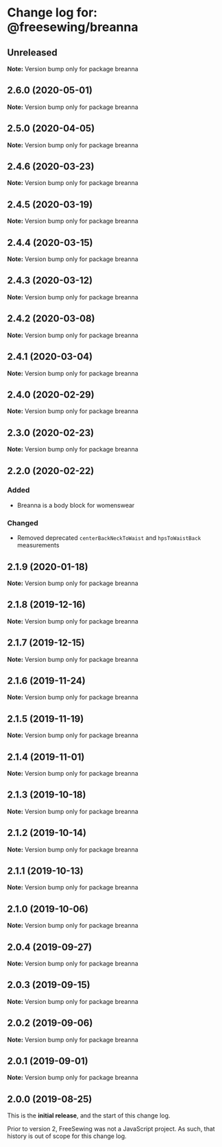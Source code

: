 # Change log for: @freesewing/breanna

## Unreleased

**Note:** Version bump only for package breanna

## 2.6.0 (2020-05-01)

**Note:** Version bump only for package breanna

## 2.5.0 (2020-04-05)

**Note:** Version bump only for package breanna

## 2.4.6 (2020-03-23)

**Note:** Version bump only for package breanna

## 2.4.5 (2020-03-19)

**Note:** Version bump only for package breanna

## 2.4.4 (2020-03-15)

**Note:** Version bump only for package breanna

## 2.4.3 (2020-03-12)

**Note:** Version bump only for package breanna

## 2.4.2 (2020-03-08)

**Note:** Version bump only for package breanna

## 2.4.1 (2020-03-04)

**Note:** Version bump only for package breanna

## 2.4.0 (2020-02-29)

**Note:** Version bump only for package breanna

## 2.3.0 (2020-02-23)

**Note:** Version bump only for package breanna

## 2.2.0 (2020-02-22)

### Added

- Breanna is a body block for womenswear

### Changed

- Removed deprecated `centerBackNeckToWaist` and `hpsToWaistBack` measurements

## 2.1.9 (2020-01-18)

**Note:** Version bump only for package breanna

## 2.1.8 (2019-12-16)

**Note:** Version bump only for package breanna

## 2.1.7 (2019-12-15)

**Note:** Version bump only for package breanna

## 2.1.6 (2019-11-24)

**Note:** Version bump only for package breanna

## 2.1.5 (2019-11-19)

**Note:** Version bump only for package breanna

## 2.1.4 (2019-11-01)

**Note:** Version bump only for package breanna

## 2.1.3 (2019-10-18)

**Note:** Version bump only for package breanna

## 2.1.2 (2019-10-14)

**Note:** Version bump only for package breanna

## 2.1.1 (2019-10-13)

**Note:** Version bump only for package breanna

## 2.1.0 (2019-10-06)

**Note:** Version bump only for package breanna

## 2.0.4 (2019-09-27)

**Note:** Version bump only for package breanna

## 2.0.3 (2019-09-15)

**Note:** Version bump only for package breanna

## 2.0.2 (2019-09-06)

**Note:** Version bump only for package breanna

## 2.0.1 (2019-09-01)

**Note:** Version bump only for package breanna

## 2.0.0 (2019-08-25)

This is the **initial release**, and the start of this change log.

Prior to version 2, FreeSewing was not a JavaScript project.
As such, that history is out of scope for this change log.
